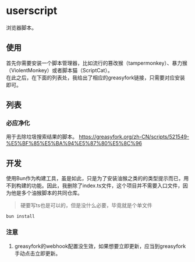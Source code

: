 # userscript
浏览器脚本。
## 使用
首先你需要安装一个脚本管理器，比如流行的篡改猴（tampermonkey）、暴力猴（ViolentMonkey）或者脚本猫（ScriptCat）。  
在此之后，在下面的列表处，我给出了相应的greasyfork链接，只需要对应安装即可。  
## 列表
### 必应净化
用于去除垃圾搜索结果的脚本。
https://greasyfork.org/zh-CN/scripts/521549-%E5%BF%85%E5%BA%94%E5%87%80%E5%8C%96

## 开发
使用Bun作为构建工具，虽是如此，只是为了安装油猴之类的的类型提示而已，用不到构建的功能。因此，我删除了index.ts文件，这个项目并不需要入口文件，因为他是多个油猴脚本的共同仓库。  
> 硬要写ts也是可以的，但是没什么必要，毕竟就是个单文件
```shell
bun install
```

### 注意
1. greasyfork的webhook配置没生效，如果想要立即更新，应当到greasyfork手动点击立即更新。  

